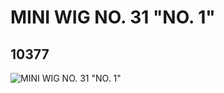 # MINI WIG NO. 31 "NO. 1"
## 10377
![MINI WIG NO. 31 "NO. 1"](https://lc-www-live-s.legocdn.com/media/bricks/5/2/6006008.jpg)